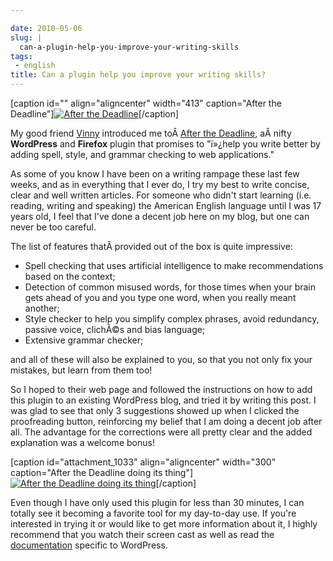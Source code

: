 ```yaml
---

date: 2010-05-06
slug: |
  can-a-plugin-help-you-improve-your-writing-skills
tags:
 - english
title: Can a plugin help you improve your writing skills?
---
```


\[caption id="" align="aligncenter" width="413" caption="After the
Deadline"\][![After the
Deadline](http://bit.ly/d7MaQh)](http://afterthedeadline.com/)\[/caption\]

My good friend [Vinny](http://awkward-silence.com/) introduced me
toÂ [After the Deadline](http://afterthedeadline.com/), aÂ nifty
**WordPress** and **Firefox** plugin that promises to "ï»¿help you write
better by adding spell, style, and grammar checking to web
applications."

As some of you know I have been on a writing rampage these last few
weeks, and as in everything that I ever do, I try my best to write
concise, clear and well written articles. For someone who didn't start
learning (i.e. reading, writing and speaking) the American English
language until I was 17 years old, I feel that I've done a decent job
here on my blog, but one can never be too careful.

The list of features thatÂ provided out of the box is quite impressive:

-   Spell checking that uses artificial intelligence to make
    recommendations based on the context;
-   Detection of common misused words, for those times when your brain
    gets ahead of you and you type one word, when you really meant
    another;
-   Style checker to help you simplify complex phrases, avoid
    redundancy, passive voice, clichÃ©s and bias language;
-   Extensive grammar checker;

and all of these will also be explained to you, so that you not only fix
your mistakes, but learn from them too!

So I hoped to their web page and followed the instructions on how to add
this plugin to an existing WordPress blog, and tried it by writing this
post. I was glad to see that only 3 suggestions showed up when I clicked
the proofreading button, reinforcing my belief that I am doing a decent
job after all. The advantage for the corrections were all pretty clear
and the added explanation was a welcome bonus!

\[caption id="attachment_1033" align="aligncenter" width="300"
caption="After the Deadline doing its thing"\][![After the Deadline
doing its
thing](http://www.ogmaciel.com/wp-content/uploads/2010/05/draft01-300x215.png)](http://www.ogmaciel.com/wp-content/uploads/2010/05/draft01.png)\[/caption\]

Even though I have only used this plugin for less than 30 minutes, I can
totally see it becoming a favorite tool for my day-to-day use. If you're
interested in trying it or would like to get more information about it,
I highly recommend that you watch their screen cast as well as read the
[documentation](http://en.support.wordpress.com/proofreading/) specific
to WordPress.
